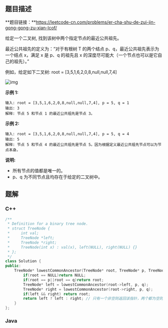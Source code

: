 ## 题目描述

**题目链接：**https://leetcode-cn.com/problems/er-cha-shu-de-zui-jin-gong-gong-zu-xian-lcof/



给定一个二叉树, 找到该树中两个指定节点的最近公共祖先。

最近公共祖先的定义为：“对于有根树 T 的两个结点 p、q，最近公共祖先表示为一个结点 x，满足 x 是 p、q 的祖先且 x 的深度尽可能大（一个节点也可以是它自己的祖先）。”

例如，给定如下二叉树: root = [3,5,1,6,2,0,8,null,null,7,4]

![img](../../studyNote/jpg/binarytree.png)

**示例 1:**

~~~
输入: root = [3,5,1,6,2,0,8,null,null,7,4], p = 5, q = 1
输出: 3
解释: 节点 5 和节点 1 的最近公共祖先是节点 3。
~~~

**示例 2:**

~~~
输入: root = [3,5,1,6,2,0,8,null,null,7,4], p = 5, q = 4
输出: 5
解释: 节点 5 和节点 4 的最近公共祖先是节点 5。因为根据定义最近公共祖先节点可以为节点本身。
~~~

**说明:**

- 所有节点的值都是唯一的。
- p、q 为不同节点且均存在于给定的二叉树中。



## 题解

### C++

~~~C++
/**
 * Definition for a binary tree node.
 * struct TreeNode {
 *     int val;
 *     TreeNode *left;
 *     TreeNode *right;
 *     TreeNode(int x) : val(x), left(NULL), right(NULL) {}
 * };
 */
class Solution {
public:
    TreeNode* lowestCommonAncestor(TreeNode* root, TreeNode* p, TreeNode* q) {
        if(root == NULL)return NULL;        
        if(root == p||root == q)return root;
        TreeNode* left = lowestCommonAncestor(root->left, p, q);
        TreeNode* right = lowestCommonAncestor(root->right, p, q);
        if(left && right) return root;
        return left ? left : right; // 只有一个非空则返回该指针，两个都为空则返回空指针
    }
};
~~~



### Java

~~~

~~~











